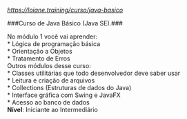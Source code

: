 *https://loiane.training/curso/java-basico*

###Curso de Java Básico (Java SE).###

No módulo 1 você vai aprender: <br>
    <space><space>* Lógica de programação básica <br>
    <space><space>* Orientação a Objetos <br>
    <space><space>* Tratamento de Erros <br>
Outros módulos desse curso: <br> 
    <space><space>* Classes utilitárias que todo desenvolvedor deve saber usar <br>
    <space><space>* Leitura e criação de arquivos <br> 
    <space><space>* Collections (Estruturas de dados do Java) <br>
    <space><space>* Interface gráfica com Swing e JavaFX <br> 
    <space><space>* Acesso ao banco de dados <br> 
**Nível**: Iniciante ao Intermediário <br> 

